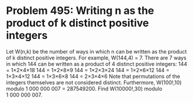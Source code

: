 # Problem 495: Writing n as the product of k distinct positive integers
Let W(n,k) be the number of ways in which n can be written as the
product of k distinct positive integers. For example, W(144,4) = 7.
There are 7 ways in which 144 can be written as a product of 4 distinct
positive integers: 144 = 1×2×4×18 144 = 1×2×8×9 144 = 1×2×3×24 144 =
1×2×6×12 144 = 1×3×4×12 144 = 1×3×6×8 144 = 2×3×4×6 Note that
permutations of the integers themselves are not considered distinct.
Furthermore, W(100!,10) modulo 1 000 000 007 = 287549200. Find
W(10000!,30) modulo 1 000 000 007.

